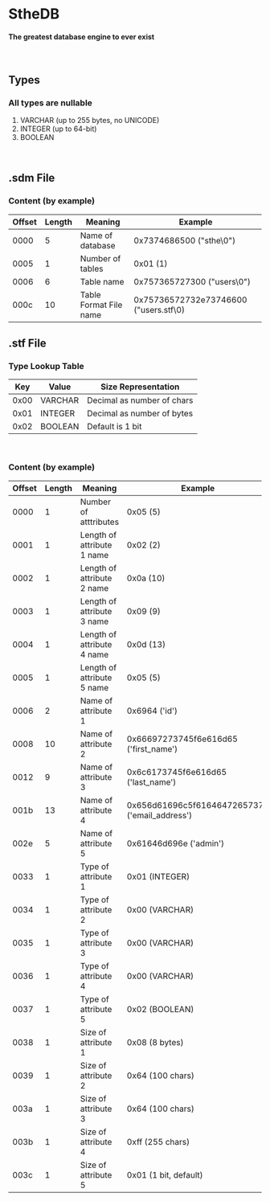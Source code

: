 # StheDB

#### The greatest database engine to ever exist  
<br/>

## Types
### All types are nullable

1. VARCHAR (up to 255 bytes, no UNICODE)
2. INTEGER (up to 64-bit)
3. BOOLEAN

<br/>

## .sdm File

### Content (by example)

| Offset | Length | Meaning | Example |
| ------ | ------ | ------- | ------- |
| 0000 | 5 | Name of database | 0x7374686500 ("sthe\0") |
| 0005 | 1 | Number of tables | 0x01 (1) |
| 0006 | 6 | Table name | 0x757365727300 ("users\0") |
| 000c | 10 | Table Format File name | 0x75736572732e73746600 ("users.stf\0) |

## .stf File

### Type Lookup Table

| Key | Value | Size Representation |
| --- | ----- | ------------------- |
| 0x00 | VARCHAR | Decimal as number of chars |
| 0x01 | INTEGER | Decimal as number of bytes |
| 0x02 | BOOLEAN | Default is 1 bit |

<br/>

### Content (by example)

| Offset | Length | Meaning | Example |
| ------ | ------ | ------- | ------- |
| 0000 | 1 | Number of atttributes | 0x05 (5) |
| 0001 | 1 | Length of attribute 1 name | 0x02 (2) |
| 0002 | 1 | Length of attribute 2 name | 0x0a (10) |
| 0003 | 1 | Length of attribute 3 name | 0x09 (9) |
| 0004 | 1 | Length of attribute 4 name | 0x0d (13) |
| 0005 | 1 | Length of attribute 5 name | 0x05 (5) |
| 0006 | 2 | Name of attribute 1 | 0x6964 ('id') |
| 0008 | 10 | Name of attribute 2 | 0x66697273745f6e616d65 ('first_name') |
| 0012 | 9 | Name of attribute 3 | 0x6c6173745f6e616d65 ('last_name') |
| 001b | 13 | Name of attribute 4 | 0x656d61696c5f61646472657373 ('email_address') |
| 002e | 5 | Name of attribute 5 | 0x61646d696e ('admin') |
| 0033 | 1 | Type of attribute 1 | 0x01 (INTEGER) |
| 0034 | 1 | Type of attribute 2 | 0x00 (VARCHAR) |
| 0035 | 1 | Type of attribute 3 | 0x00 (VARCHAR) |
| 0036 | 1 | Type of attribute 4 | 0x00 (VARCHAR) |
| 0037 | 1 | Type of attribute 5 | 0x02 (BOOLEAN) |
| 0038 | 1 | Size of attribute 1 | 0x08 (8 bytes) |
| 0039 | 1 | Size of attribute 2 | 0x64 (100 chars) |
| 003a | 1 | Size of attribute 3 | 0x64 (100 chars) |
| 003b | 1 | Size of attribute 4 | 0xff (255 chars) |
| 003c | 1 | Size of attribute 5 | 0x01 (1 bit, default) |